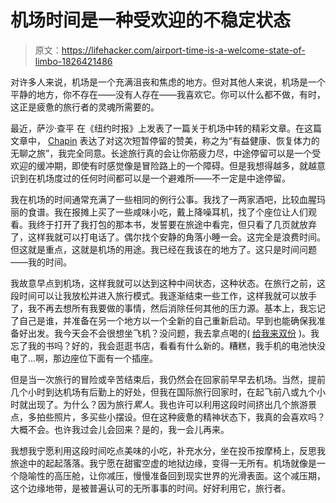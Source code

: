 # 机场时间是一种受欢迎的不稳定状态

> 原文：<https://lifehacker.com/airport-time-is-a-welcome-state-of-limbo-1826421486>

对许多人来说，机场是一个充满沮丧和焦虑的地方。但对其他人来说，机场是一个平静的地方，你不存在——没有人存在——我喜欢它。你可以什么都不做，有时，这正是疲惫的旅行者的灵魂所需要的。



最近，萨沙·查平 在《纽约时报》上发表了一篇关于机场中转的精彩文章。在这篇文章中， [Chapin](https://www.imsashachapin.com/) 表达了对这次短暂停留的赞美，称之为“有益健康、恢复体力的无聊之旅”，我完全同意。长途旅行真的会让你筋疲力尽，中途停留可以是一个受欢迎的缓冲期，即使有时感觉像是冒险路上的一个障碍。但是我想得越多，就越意识到在机场度过的任何时间都可以是一个避难所——不一定是中途停留。

我在机场的时间通常充满了一些相同的例行公事。我找了一两家酒吧，比较血腥玛丽的食谱。我在报摊上买了一些咸味小吃，戴上降噪耳机，找了个座位让人们观看。我终于打开了我打包的那本书，发誓要在旅途中看完，但只看了几页就放弃了，这样我就可以打电话了。偶尔找个安静的角落小睡一会。这完全是浪费时间。但这就是重点，这就是机场的用途。我已经在我该在的地方了。这只是时间问题——我的时间。

我故意早点到机场，这样我就可以达到这种中间状态，这种状态。在旅行之前，这段时间可以让我放松并进入旅行模式。我逐渐结束一些工作，这样我就可以放手了，我不再去想所有我要做的事情，然后消除任何其他的压力源。基本上，我忘记了自己是谁，并准备在另一个地方以一个全新的自己重新启动。早到也能确保我准备好出发。我今天会不会很想坐飞机？没问题，我去拿点喝的( [给我来双份](https://lifehacker.com/how-to-make-the-most-of-airport-bars-1823925464#_ga=2.112482372.1390564882.1527600788-3846207152.1521480874) )。我忘了我的书吗？好的，我会逛逛书店，看看有什么新的。糟糕，我手机的电池快没电了...啊，那边座位下面有一个插座。

但是当一次旅行的冒险或辛苦结束后，我仍然会在回家前早早去机场。当然，提前几个小时到达机场有后勤上的好处，但我在国际旅行回家时，在起飞前八或九个小时就出现了。为什么？因为旅行*累人*。我也许可以利用这段时间挤出几个旅游景点，多拍些照片，多买些小摆设。但在这种疲惫的精神状态下，我真的会喜欢吗？大概不会。也许我过会儿会回来？是的，我一会儿再来。

我想我宁愿利用这段时间吃点美味的小吃，补充水分，坐在投币按摩椅上，反思我旅途中的起起落落。我宁愿在甜蜜空虚的地狱边缘，变得一无所有。机场就像是一个隐喻性的高压舱，让你减压，慢慢准备回到现实世界的光滑表面。这个减压期，这个边缘地带，是被普遍认可的无所事事的时间。好好利用它，旅行者。